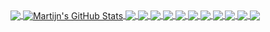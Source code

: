 <a href="https://github.com/martijnpoppen">
  <img align="center" src="https://github-readme-stats.vercel.app/api/top-langs/?username=martijnpoppen&hide=java,html,tex&title_color=ffffff&text_color=c9cacc&icon_color=2bbc8a&bg_color=0d1117&langs_count=3" />
</a>
<a href="https://github.com/martijnpoppen">
  <img align="center" src="https://github-readme-stats.vercel.app/api?username=martijnpoppen&show_icons=true&line_height=27&count_private=true&title_color=ffffff&text_color=c9cacc&icon_color=2bbc8a&bg_color=0d1117" alt="Martijn's GitHub Stats" />
</a>

<a href="https://github.com/martijnpoppen/com.eufylife.security">
  <img align="center" src="https://github-readme-stats.vercel.app/api/pin/?username=martijnpoppen&repo=com.eufylife.security&title_color=ffffff&text_color=c9cacc&icon_color=2bbc8a&bg_color=0d1117" />
</a>


<a href="https://github.com/martijnpoppen/com.eufylife.home">
  <img align="center" src="https://github-readme-stats.vercel.app/api/pin/?username=martijnpoppen&repo=com.eufylife.home&title_color=ffffff&text_color=c9cacc&icon_color=2bbc8a&bg_color=0d1117" />
</a>   

<a href="https://github.com/martijnpoppen/com.athom.flowchecker">
  <img align="center" src="https://github-readme-stats.vercel.app/api/pin/?username=martijnpoppen&repo=com.athom.flowchecker&title_color=ffffff&text_color=c9cacc&icon_color=2bbc8a&bg_color=0d1117" />
</a>   

<a href="https://github.com/martijnpoppen/ledcollection">
  <img align="center" src="https://github-readme-stats.vercel.app/api/pin/?username=martijnpoppen&repo=ledcollection&title_color=ffffff&text_color=c9cacc&icon_color=2bbc8a&bg_color=0d1117" />
</a>   

<a href="https://github.com/martijnpoppen/com.developer.checker">
  <img align="center" src="https://github-readme-stats.vercel.app/api/pin/?username=martijnpoppen&repo=com.developer.checker&title_color=ffffff&text_color=c9cacc&icon_color=2bbc8a&bg_color=0d1117" />
</a>   

<a href="https://github.com/robbertV/com.flow.utilities">
  <img align="center" src="https://github-readme-stats.vercel.app/api/pin/?username=robbertV&repo=com.flow.utilities&title_color=ffffff&text_color=c9cacc&icon_color=2bbc8a&bg_color=0d1117" />
</a>   
<a href="https://github.com/martijnpoppen/magic.home.wifi">
  <img align="center" src="https://github-readme-stats.vercel.app/api/pin/?username=martijnpoppen&repo=magic.home.wifi&title_color=ffffff&text_color=c9cacc&icon_color=2bbc8a&bg_color=0d1117" />
</a>   

<a href="https://github.com/martijnpoppen/com.visionsecurity">
  <img align="center" src="https://github-readme-stats.vercel.app/api/pin/?username=martijnpoppen&repo=com.visionsecurity&title_color=ffffff&text_color=c9cacc&icon_color=2bbc8a&bg_color=0d1117" />
</a>   

<a href="https://github.com/martijnpoppen/com.niu.mobility">
  <img align="center" src="https://github-readme-stats.vercel.app/api/pin/?username=martijnpoppen&repo=com.niu.mobility&title_color=ffffff&text_color=c9cacc&icon_color=2bbc8a&bg_color=0d1117" />
</a>   

<a href="https://github.com/martijnpoppen/com.synology">
  <img align="center" src="https://github-readme-stats.vercel.app/api/pin/?username=martijnpoppen&repo=com.synology&title_color=ffffff&text_color=c9cacc&icon_color=2bbc8a&bg_color=0d1117" />
</a>   

<a href="https://github.com/martijnpoppen/net.amberpro">
  <img align="center" src="https://github-readme-stats.vercel.app/api/pin/?username=martijnpoppen&repo=net.amberpro&title_color=ffffff&text_color=c9cacc&icon_color=2bbc8a&bg_color=0d1117" />
</a>

